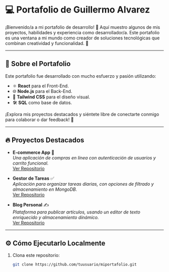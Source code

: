 # 💻 Portafolio de Guillermo Alvarez

¡Bienvenido/a a mi portafolio de desarrollo! 🚀 Aquí muestro algunos de mis proyectos, habilidades y experiencia como desarrollador/a. Este portafolio es una ventana a mi mundo como creador de soluciones tecnológicas que combinan creatividad y funcionalidad. 🌟

---

## 🌟 Sobre el Portafolio

Este portafolio fue desarrollado con mucho esfuerzo y pasión utilizando:
- ⚛️ **React** para el Front-End.
- 🌐 **Node.js** para el Back-End.
- 🎨 **Tailwind CSS** para el diseño visual.
- 🛠️ **SQL** como base de datos.

¡Explora mis proyectos destacados y siéntete libre de conectarte conmigo para colaborar o dar feedback! 💬

---

## 🔥 Proyectos Destacados
- **E-commerce App** 🛒  
  *Una aplicación de compras en línea con autenticación de usuarios y carrito funcional.*  
  [Ver Repositorio](#)

- **Gestor de Tareas** ✅  
  *Aplicación para organizar tareas diarias, con opciones de filtrado y almacenamiento en MongoDB.*  
  [Ver Repositorio](#)

- **Blog Personal** ✍️  
  *Plataforma para publicar artículos, usando un editor de texto enriquecido y almacenamiento dinámico.*  
  [Ver Repositorio](#)

---

## ⚙️ Cómo Ejecutarlo Localmente
1. Clona este repositorio:
   ```bash
   git clone https://github.com/tuusuario/miportafolio.git
